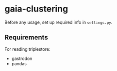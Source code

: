 # gaia-clustering

Before any usage, set up required info in `settings.py`.

## Requirements
For reading triplestore:
- gastrodon
- pandas
